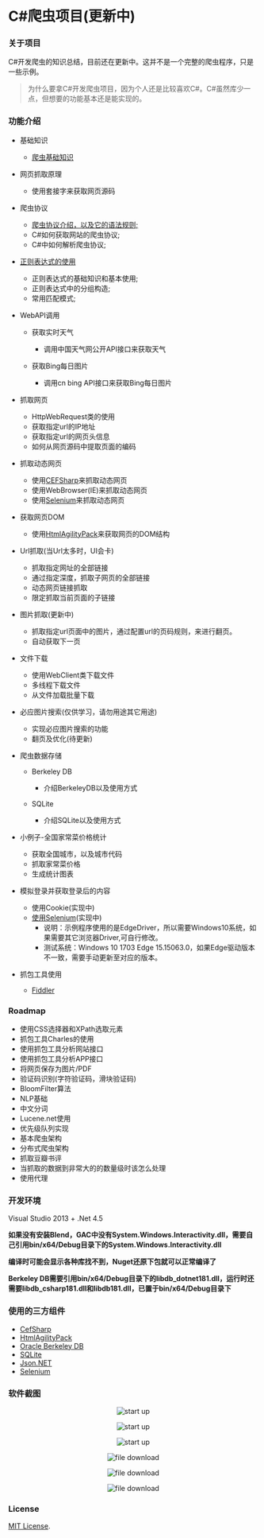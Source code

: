 # C\#爬虫项目(更新中)
### 关于项目
C#开发爬虫的知识总结，目前还在更新中。这并不是一个完整的爬虫程序，只是一些示例。  
> 为什么要拿C#开发爬虫项目，因为个人还是比较喜欢C#。C#虽然库少一点，但想要的功能基本还是能实现的。

### 功能介绍
* 基础知识
  * [爬虫基础知识](CSharpCrawler/PrerequisiteKnowledge.md)
* 网页抓取原理
  * 使用套接字来获取网页源码

* 爬虫协议
  * [爬虫协议介绍，以及它的语法规则;](https://github.com/zhaotianff/CSharpCrawler/blob/master/CSharpCrawler/RobotsExclusionProtocol.md)
  * C#如何获取网站的爬虫协议;
  * C#中如何解析爬虫协议;

* [正则表达式的使用](https://github.com/zhaotianff/CSharpCrawler/blob/master/CSharpCrawler/%E6%AD%A3%E5%88%99%E8%A1%A8%E8%BE%BE%E5%BC%8F.md)
  * 正则表达式的基础知识和基本使用;
  * 正则表达式中的分组构造;
  * 常用匹配模式;

* WebAPI调用
    * 获取实时天气
      * 调用中国天气网公开API接口来获取天气
      
    * 获取Bing每日图片
      * 调用cn bing API接口来获取Bing每日图片
      
* 抓取网页
  * HttpWebRequest类的使用
  * 获取指定url的IP地址
  * 获取指定url的网页头信息
  * 如何从网页源码中提取页面的编码

* 抓取动态网页
  * 使用[CEFSharp](https://github.com/cefsharp/CefSharp)来抓取动态网页
  * 使用WebBrowser(IE)来抓取动态网页
  * 使用[Selenium](https://github.com/SeleniumHQ/selenium)来抓取动态网页

* 获取网页DOM
  * 使用[HtmlAgilityPack](https://github.com/zzzprojects/html-agility-pack)来获取网页的DOM结构

* Url抓取(当Url太多时，UI会卡)
    * 抓取指定网址的全部链接
    * 通过指定深度，抓取子网页的全部链接
    * 动态网页链接抓取
    * 限定抓取当前页面的子链接
    
* 图片抓取(更新中)
  * 抓取指定url页面中的图片，通过配置url的页码规则，来进行翻页。
  * 自动获取下一页

* 文件下载
  * 使用WebClient类下载文件
  * 多线程下载文件
  * 从文件加载批量下载

* 必应图片搜索(仅供学习，请勿用途其它用途)
  * 实现必应图片搜索的功能
  * 翻页及优化(待更新)

* 爬虫数据存储
    * Berkeley DB
      * 介绍BerkeleyDB以及使用方式
    
    * SQLite
      * 介绍SQLite以及使用方式
	 
* 小例子-全国家常菜价格统计
    * 获取全国城市，以及城市代码
	* 抓取家常菜价格
	* 生成统计图表
	
* 模拟登录并获取登录后的内容
    * 使用Cookie(实现中)
	* [使用Selenium](https://github.com/zhaotianff/CSharpCrawler/blob/master/CSharpCrawler/Selenium.md)(实现中)
	  * 说明：示例程序使用的是EdgeDriver，所以需要Windows10系统，如果需要其它浏览器Driver,可自行修改。
      * 测试系统：Windows 10 1703 Edge 15.15063.0，如果Edge驱动版本不一致，需要手动更新至对应的版本。 	  
	  
* 抓包工具使用
    * [Fiddler](https://github.com/zhaotianff/CSharpCrawler/blob/master/CSharpCrawler/AnalysisPacket_Fiddler.md)
	
### Roadmap
* 使用CSS选择器和XPath选取元素
* 抓包工具Charles的使用
* 使用抓包工具分析网站接口
* 使用抓包工具分析APP接口
* 将网页保存为图片/PDF
* 验证码识别(字符验证码，滑块验证码)
* BloomFilter算法
* NLP基础
* 中文分词
* Lucene.net使用
* 优先级队列实现
* 基本爬虫架构
* 分布式爬虫架构
* 抓取豆瓣书评
* 当抓取的数据到非常大的的数量级时该怎么处理
* 使用代理
	
    
### 开发环境
Visual Studio 2013 + .Net 4.5<br/>

**如果没有安装Blend，GAC中没有System.Windows.Interactivity.dll，需要自己引用bin/x64/Debug目录下的System.Windows.Interactivity.dll**

**编译时可能会显示各种库找不到，Nuget还原下包就可以正常编译了**

**Berkeley DB需要引用bin/x64/Debug目录下的libdb_dotnet181.dll，运行时还需要libdb_csharp181.dll和libdb181.dll，已置于bin/x64/Debug目录下**

### 使用的三方组件
* [CefSharp](https://github.com/cefsharp/CefSharp)
* [HtmlAgilityPack](https://github.com/zzzprojects/html-agility-pack)
* [Oracle Berkeley DB](https://www.oracle.com/database/technologies/related/berkeleydb.html)
* [SQLite](https://www.sqlite.org/index.html)
* [Json.NET](https://github.com/JamesNK/Newtonsoft.Json)
* [Selenium](https://github.com/SeleniumHQ/selenium)

### 软件截图
<p align="center">
 <img align="center" alt="start up" src="https://github.com/zhaotianff/CSharpCrawler/blob/master/CSharpCrawler/ScreenShots/1.png" />
</p>


<p align="center">
 <img align="center" alt="start up" src="https://github.com/zhaotianff/CSharpCrawler/blob/master/CSharpCrawler/ScreenShots/2.png" />
</p>


<p align="center">
 <img align="center" alt="start up" src="https://github.com/zhaotianff/CSharpCrawler/blob/master/CSharpCrawler/ScreenShots/3.png" />
</p>


<p align="center">
 <img align="center" alt="file download" src="https://github.com/zhaotianff/CSharpCrawler/blob/master/CSharpCrawler/ScreenShots/4.png" />
</p>


<p align="center">
 <img align="center" alt="file download" src="https://github.com/zhaotianff/CSharpCrawler/blob/master/CSharpCrawler/ScreenShots/5.png" />
</p>


<p align="center">
 <img align="center" alt="file download" src="https://github.com/zhaotianff/CSharpCrawler/blob/master/CSharpCrawler/ScreenShots/6.png" />
</p>

### License

[MIT License](LICENSE).
